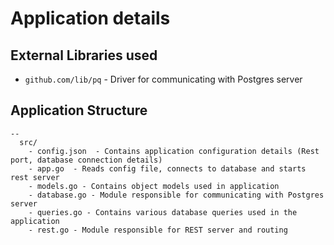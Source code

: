 # Application details

## External Libraries used

 -  `github.com/lib/pq` - Driver for communicating with Postgres server


## Application Structure


    --
      src/
        - config.json  - Contains application configuration details (Rest port, database connection details)
        - app.go  - Reads config file, connects to database and starts rest server
        - models.go - Contains object models used in application
        - database.go - Module responsible for communicating with Postgres server
        - queries.go - Contains various database queries used in the application
        - rest.go - Module responsible for REST server and routing

        